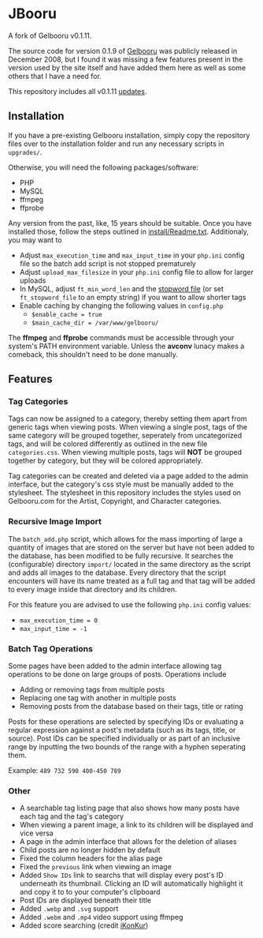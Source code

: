 # JBooru

A fork of Gelbooru v0.1.11.

The source code for version 0.1.9 of [Gelbooru](https://gelbooru.com) was publicly released in December 2008, but I found it was missing a few features present in the version used by the site itself and have added them here as well as some others that I have a need for.

This repository includes all v0.1.11 [updates](https://gelbooru.com/index.php?page=forum&s=view&id=99&pid=0).

## Installation

If you have a pre-existing Gelbooru installation, simply copy the repository files over to the installation folder and run any necessary scripts in `upgrades/`.

Otherwise, you will need the following packages/software:

* PHP
* MySQL
* ffmpeg
* ffprobe

Any version from the past, like, 15 years should be suitable. Once you have installed those, follow the steps outlined in [install/Readme.txt](install/Readme.txt). Additionaly, you may want to

* Adjust `max_execution_time` and `max_input_time` in your `php.ini` config file so the batch add script is not stopped prematurely
* Adjust `upload_max_filesize` in your `php.ini` config file to allow for larger uploads
* In MySQL, adjust `ft_min_word_len` and the [stopword file](https://dev.mysql.com/doc/refman/8.0/en/fulltext-stopwords.html) (or set `ft_stopword_file` to an empty string) if you want to allow shorter tags
* Enable caching by changing the following values in `config.php`
  * `$enable_cache = true`
  * `$main_cache_dir = /var/www/gelbooru/`

The __ffmpeg__ and __ffprobe__ commands must be accessible through your system's PATH environment variable. Unless the __avconv__ lunacy makes a comeback, this shouldn't need to be done manually.

## Features

### Tag Categories

Tags can now be assigned to a category, thereby setting them apart from generic tags when viewing posts. When viewing a single post, tags of the same category will be grouped together, seperately from uncategorized tags, and will be colored differently as outlined in the new file `categories.css`. When viewing multiple posts, tags will __NOT__ be grouped together by category, but they will be colored appropriately.

Tag categories can be created and deleted via a page added to the admin interface, but the category's css style must be manually added to the stylesheet. The stylesheet in this repository includes the styles used on Gelbooru.com for the Artist, Copyright, and Character categories.

### Recursive Image Import

The `batch_add.php` script, which allows for the mass importing of large a quantity of images that are stored on the server but have not been added to the database, has been modified to be fully recursive. It searches the (configurable) directory `import/` located in the same directory as the script and adds all images to the database. Every directory that the script encounters will have its name treated as a full tag and that tag will be added to every image inside that directory and its children.

For this feature you are advised to use the following `php.ini` config values:

* `max_execution_time = 0`
* `max_input_time = -1`

### Batch Tag Operations

Some pages have been added to the admin interface allowing tag operations to be done on large groups of posts. Operations include

* Adding or removing tags from multiple posts
* Replacing one tag with another in multiple posts
* Removing posts from the database based on their tags, title or rating

Posts for these operations are selected by specifying IDs or evaluating a regular expression against a post's metadata (such as its tags, title, or source). Post IDs can be specified individually or as part of an inclusive range by inputting the two bounds of the range with a hyphen seperating them.

Example: `489 732 590 400-450 789`

### Other

* A searchable tag listing page that also shows how many posts have each tag and the tag's category
* When viewing a parent image, a link to its children will be displayed and vice versa
* A page in the admin interface that allows for the deletion of aliases
* Child posts are no longer hidden by default
* Fixed the column headers for the alias page
* Fixed the `previous` link when viewing an image
* Added `Show IDs` link to searchs that will display every post's ID underneath its thumbnail. Clicking an ID will automatically highlight it and copy it to to your computer's clipboard
* Post IDs are displayed beneath their title
* Added `.webp` and `.svg` support
* Added `.webm` and `.mp4` video support using ffmpeg
* Added score searching (credit [iKonKur](https://github.com/iKonKur))
